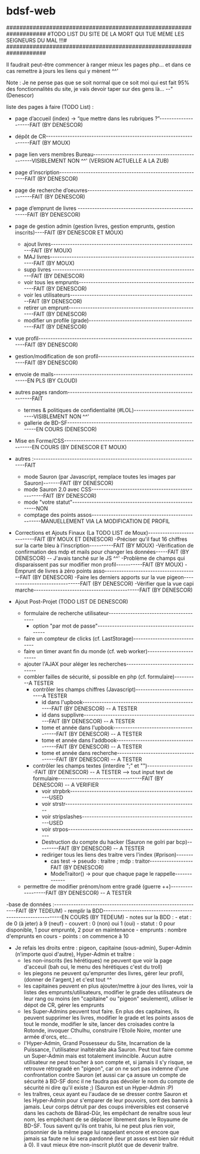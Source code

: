 # bdsf-web

####################################################################
#TODO LIST DU SITE DE LA MORT QUI TUE MEME LES SEIGNEURS DU MAL !!!#
####################################################################

Il faudrait peut-être commencer à ranger mieux les pages php... et dans ce cas remettre à jours les liens qui y mènent ^^'

Note : 
Je ne pense pas que se soit normal que ce soit moi qui est fait 95% des fonctionnalités du site, je vais devoir taper sur des gens là... --" 
    (Denescor)

liste des pages à faire (TODO List) : 
- page d’accueil (index) → “que mettre dans les rubriques ?”--------------------FAIT (BY DENESCOR)
- dépôt de CR-------------------------------------------------------------------FAIT (BY MOUX)
- page lien vers membres Bureau-------------------------------------------------VISIBLEMENT NON ^^' (VERSION ACTUELLE A LA ZUB)
- page d’inscription------------------------------------------------------------FAIT (BY DENESCOR)
- page de recherche d’oeuvres---------------------------------------------------FAIT (BY DENESCOR)
- page d’emprunt de livres -----------------------------------------------------FAIT (BY DENESCOR)
- page de gestion admin (gestion livres, gestion emprunts, gestion inscrits)----FAIT (BY DENESCOR ET MOUX)    
    - ajout livres--------------------------------------------------------------FAIT (BY MOUX)
    - MAJ livres----------------------------------------------------------------FAIT (BY MOUX)
    - supp livres --------------------------------------------------------------FAIT (BY DENESCOR)
    - voir tous les emprunts----------------------------------------------------FAIT (BY DENESCOR)
    - voir les utilisateurs-----------------------------------------------------FAIT (BY DENESCOR)
    - retirer un emprunt--------------------------------------------------------FAIT (BY DENESCOR)
    - modifier un profile (grade)-----------------------------------------------FAIT (BY DENESCOR)
- vue profil--------------------------------------------------------------------FAIT (BY DENESCOR)
- gestion/modification de son profil--------------------------------------------FAIT (BY DENESCOR)
- envoie de mails---------------------------------------------------------------EN PLS (BY CLOUD)
- autres pages random-----------------------------------------------------------FAIT
    - termes & politiques de confidentialité (#LOL)-----------------------------VISIBLEMENT NON ^^'
    - gallerie de BD-SF---------------------------------------------------------EN COURS (DENESCOR)
- Mise en Forme/CSS-------------------------------------------------------------EN COURS (BY DENESCOR ET MOUX)
- autres :----------------------------------------------------------------------FAIT
    - mode Sauron (par Javascript, remplace toutes les images par Sauron)-------FAIT (BY DENESCOR)
    - mode Sauron 2.0 avec CSS--------------------------------------------------FAIT (BY DENESCOR)
    - mode "votre statut"-------------------------------------------------------NON
    - comptage des points assos-------------------------------------------------MANUELLEMENT VIA LA MODIFICATION DE PROFIL
    
- Corrections et Ajouts Finaux (La TODO LIST de Moux)---------------------------FAIT (BY MOUX ET DENESCOR)
    -Préciser qu'il faut 16 chiffres sur la carte bleu à l'inscription----------FAIT (BY MOUX)
    -Vérification de confirmation des mdp et mails pour changer les données-----FAIT (BY DENESCOR) -- J'avais tanché sur le JS ^^'
    -Problème de champs qui disparaissent pas sur modifier mon profil-----------FAIT (BY MOUX)
    -Emprunt de livres à zéro points asso---------------------------------------FAIT (BY DENESCOR)
    -Faire les derniers apports sur la vue pigeon-------------------------------FAIT (BY DENESCOR)
    -Vérifier que la vue capi marche--------------------------------------------FAIT (BY DENESCOR)
    
- Ajout Post-Projet (TODO LIST DE DENESCOR)
    - formulaire de recherche utilisateur---------------------------------------
        - option "par mot de passe"---------------------------------------------
    - faire un compteur de clicks (cf. LastStorage)-----------------------------
    - faire un timer avant fin du monde (cf. web worker)------------------------
    - ajouter l'AJAX pour aléger les recherches---------------------------------
    - combler failles de sécurité, si possible en php (cf. formulaire)----------A TESTER
        - contrôler les champs chiffres (Javascript)----------------------------A TESTER
            - id dans l'upbook--------------------------------------------------FAIT (BY DENESCOR) -- A TESTER
            - id dans supplivre-------------------------------------------------FAIT (BY DENESCOR) -- A TESTER
            - tome et année dans l'upbook---------------------------------------FAIT (BY DENESCOR) -- A TESTER
            - tome et année dans l'addbook--------------------------------------FAIT (BY DENESCOR) -- A TESTER
            - tome et année dans recherche--------------------------------------FAIT (BY DENESCOR) -- A TESTER
        - contrôler les champs textes (interdire ";" et "\")--------------------FAIT (BY DENESCOR) -- A TESTER
            --> tout input text de formulaire-----------------------------------FAIT (BY DENESCOR) -- A VERIFIER
            - voir strpbrk------------------------------------------------------USED
            - voir strstr-------------------------------------------------------
            - voir stripslashes-------------------------------------------------USED
            - voir strpos-------------------------------------------------------
            - Destruction du compte du hacker (Sauron ne golri par bcp)---------FAIT (BY DENESCOR) -- A TESTER
            - rediriger tous les liens des traitre vers l'index (#prison)-------
                - cas test -> pseudo : traitre ; mdp : traitor------------------FAIT (BY DENESCOR)
                - ModeTraitor() -> pour que chaque page le rappelle-------------
    - permettre de modifier prénom/nom entre gradé (guerre ++)------------------FAIT (BY DENESCOR) -- A TESTER

-base de données :--------------------------------------------------------------FAIT (BY TEDEUM)
    - remplir la BDD------------------------------------------------------------EN COURS (BY TEDEUM)
    - notes sur la BDD : 
        - etat : de 0 (à jeter) à 9 (neuf)
        - couvert : 0 (non) oui 1 (oui)
        - statut : 0 pour disponible, 1 pour emprunté, 2 pour en maintenance
        - emprunts : nombre d'emprunts en cours
        - points : on commence à 10

- Je refais les droits entre : pigeon, capitaine (sous-admin), Super-Admin (n'importe quoi d'autre), Hyper-Admin et traître : 
    - les non-inscrits (les hérétiques) ne peuvent que voir la page d'acceuil (bah oui, le menu des hérétiques c'est du troll)
    - les piegons ne peuvent qu'emprunter des livres, gérer leur profil, (donner de l'argent,) et c'est tout ^^
    - les capitaines peuvent en plus ajouter/mettre à jour des livres, voir la listes des emprunts/utilisateurs, 
        modifier le grade des utilisateurs de leur rang ou moins (en "capitaine" ou "pigeon" seulement), utiliser le dépot de CR, 
        gérer les emprunts
    - les Super-Admins peuvent tout faire. En plus des capitaines, ils peuvent supprimer les livres, 
        modifier le grade et les points assos de tout le monde, modifier le site, lancer des croisades contre la Rotonde, invoquer Cthulhu,
        construire l'Etoile Noire, monter une armée d'orcs, etc...
    - l'Hyper-Admin, Grand Possesseur du Site, Incarnation de la Puissance, l'utilisateur inaltérable aka Sauron. Peut tout faire comme un
        Super-Admin mais est totalement invincible. Aucun autre utilisateur ne peut toucher à son compte et, si jamais il s'y risque, se 
        retrouve rétrogradé en "pigeon", car on ne sort pas indemne d'une confrontation contre Sauron (et aussi car ça assure un compte de
        sécurité à BD-SF donc il ne faudra pas dévoiler le nom du compte de sécurité ni dire qu'il existe ;)
        (Sauron est un Hyper-Admin :P)
    - les traîtres, ceux ayant eu l'audace de se dresser contre Sauron et les Hyper-Admin pour s'emparer de leur pouvoirs, sont des bannis
        à jamais. Leur corps détruit par des coups irréversibles est conservé dans les cachots de Bârad-Dûr, les empêchant de renaître sous
        leur nom, les empêchant de se déplacer librement dans le Royaume de BD-SF. Tous savent qu'ils ont trahis, lui ne peut plus rien voir,
        prisonnier de la même page lui rappelant encore et encore que jamais sa faute ne lui sera pardonné (leur pt assos est bien sûr réduit
        à 0). Il vaut mieux être non-inscrit plutôt que de devenir traître.
